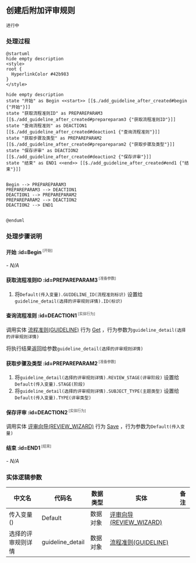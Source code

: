 ## 创建后附加评审规则 <!-- {docsify-ignore-all} -->

    进行中

### 处理过程

```plantuml
@startuml
hide empty description
<style>
root {
  HyperlinkColor #42b983
}
</style>

hide empty description
state "开始" as Begin <<start>> [[$./add_guideline_after_created#begin {"开始"}]]
state "获取流程准则ID" as PREPAREPARAM3  [[$./add_guideline_after_created#prepareparam3 {"获取流程准则ID"}]]
state "查询流程准则" as DEACTION1  [[$./add_guideline_after_created#deaction1 {"查询流程准则"}]]
state "获取步骤及类型" as PREPAREPARAM2  [[$./add_guideline_after_created#prepareparam2 {"获取步骤及类型"}]]
state "保存评审" as DEACTION2  [[$./add_guideline_after_created#deaction2 {"保存评审"}]]
state "结束" as END1 <<end>> [[$./add_guideline_after_created#end1 {"结束"}]]


Begin --> PREPAREPARAM3
PREPAREPARAM3 --> DEACTION1
DEACTION1 --> PREPAREPARAM2
PREPAREPARAM2 --> DEACTION2
DEACTION2 --> END1


@enduml
```


### 处理步骤说明

#### 开始 :id=Begin<sup class="footnote-symbol"> <font color=gray size=1>[开始]</font></sup>



*- N/A*
#### 获取流程准则ID :id=PREPAREPARAM3<sup class="footnote-symbol"> <font color=gray size=1>[准备参数]</font></sup>



1. 将`Default(传入变量).GUIDELINE_ID(流程准则标识)` 设置给  `guideline_detail(选择的评审规则详情).ID(标识)`

#### 查询流程准则 :id=DEACTION1<sup class="footnote-symbol"> <font color=gray size=1>[实体行为]</font></sup>



调用实体 [流程准则(GUIDELINE)](module/TestMgmt/guideline.md) 行为 [Get](module/TestMgmt/guideline#行为) ，行为参数为`guideline_detail(选择的评审规则详情)`

将执行结果返回给参数`guideline_detail(选择的评审规则详情)`

#### 获取步骤及类型 :id=PREPAREPARAM2<sup class="footnote-symbol"> <font color=gray size=1>[准备参数]</font></sup>



1. 将`guideline_detail(选择的评审规则详情).REVIEW_STAGE(评审阶段)` 设置给  `Default(传入变量).STAGE(阶段)`
2. 将`guideline_detail(选择的评审规则详情).SUBJECT_TYPE(主题类型)` 设置给  `Default(传入变量).TYPE(评审类型)`

#### 保存评审 :id=DEACTION2<sup class="footnote-symbol"> <font color=gray size=1>[实体行为]</font></sup>



调用实体 [评审向导(REVIEW_WIZARD)](module/TestMgmt/review_wizard.md) 行为 [Save](module/TestMgmt/review_wizard#行为) ，行为参数为`Default(传入变量)`

#### 结束 :id=END1<sup class="footnote-symbol"> <font color=gray size=1>[结束]</font></sup>



*- N/A*



### 实体逻辑参数

|    中文名   |    代码名    |  数据类型    |  实体   |备注 |
| --------| --------| -------- | -------- | --------   |
|传入变量(<i class="fa fa-check"/></i>)|Default|数据对象|[评审向导(REVIEW_WIZARD)](module/TestMgmt/review_wizard.md)||
|选择的评审规则详情|guideline_detail|数据对象|[流程准则(GUIDELINE)](module/TestMgmt/guideline.md)||
